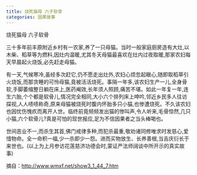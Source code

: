 ```yaml
---
title: 烧死猫母 六子软骨
categories: 因果故事
---
```



烧死猫母 六子软骨

三十多年前丰原附近乡村有一农家,养了一只母猫。当时一般家庭厨房造有大灶,以木柴、稻草等为燃料,因灶内温暖,尤其冬天母猫最喜欢在灶内过夜取暖,那家农妇每天早晨起火烧饭,必先赶走母猫。

有一天,气候寒冷,虽经多次赶它,仍不愿走出灶外,农妇心烦忽起瞋心,随即取稻草引火烧饭,而那贪睡的可怜母猫,竟被活活烧死。事隔一年多,该农妇生产一儿,全身骨软,手脚萎缩整日躺在床上,医药阉效,长年须人照顾,痛苦不堪。如此一年复一年,连生六胎,个个都是软骨儿,情况完全相同,大小六个排列床上呻吟,邻近乡民多人往访探视,人人啧啧称奇,原来母猫被烧死时腹内怀胎多只小猫,也惨遭烧死。不久该农妇也因忧伤愧疚而离开人世。临终前竟频频发出猫的惨叫声,令人听来,毛骨惊然,几只小猫,六个软骨儿?真是可怕的现世报应,足为不信因果者之当头棒喝也。

世间恶业不一,而杀生其首,佛门戒律多种,而犯杀最重,敬劝诸同修唯求时发慈心,爱惜物命。全一命积一福,少一杀即少一怨。进而买物放生、长养善根,当吉庆衍长于来世也。(以上为上月参访花莲慈济功德会时,蒙证严法师阔谈中所开示的真实故事)

摘自：http://www.wmxf.net/show3_1_44_7.htm